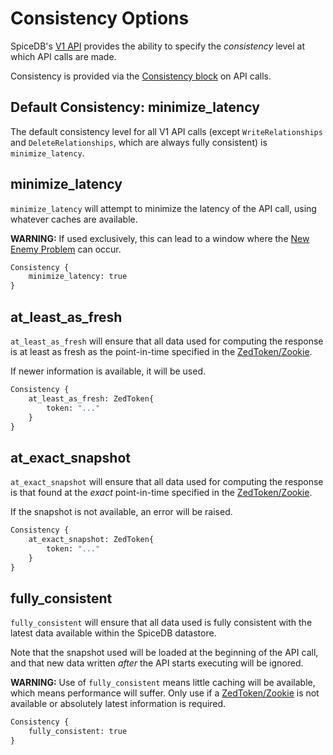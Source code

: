 # Consistency Options

SpiceDB's [V1 API] provides the ability to specify the *consistency* level at which API calls are made.

Consistency is provided via the [Consistency block] on API calls.

[V1 API]: https://buf.build/authzed/api/tree/main/authzed/api/v1
[Consistency block]: https://buf.build/authzed/api/docs/main/authzed.api.v1#authzed.api.v1.Consistency

## Default Consistency: minimize_latency

The default consistency level for all V1 API calls (except `WriteRelationships` and `DeleteRelationships`, which are always fully consistent) is `minimize_latency`.

## minimize_latency

`minimize_latency` will attempt to minimize the latency of the API call, using whatever caches are available.

**WARNING:** If used exclusively, this can lead to a window where the [New Enemy Problem] can occur.

[New Enemy Problem]:(https://authzed.com/blog/new-enemies/)

```proto
Consistency {
    minimize_latency: true
}
```

## at_least_as_fresh

`at_least_as_fresh` will ensure that all data used for computing the response is at least as fresh as the point-in-time specified in the [ZedToken/Zookie].

If newer information is available, it will be used.

```proto
Consistency {
    at_least_as_fresh: ZedToken{
        token: "..."
    }
}
```

## at_exact_snapshot

`at_exact_snapshot` will ensure that all data used for computing the response is that found at the *exact* point-in-time specified in the [ZedToken/Zookie].

If the snapshot is not available, an error will be raised.

```proto
Consistency {
    at_exact_snapshot: ZedToken{
        token: "..."
    }
}
```

## fully_consistent

`fully_consistent` will ensure that all data used is fully consistent with the latest data available within the SpiceDB datastore.

Note that the snapshot used will be loaded at the beginning of the API call, and that new data  written *after* the API starts executing will be ignored.

**WARNING:** Use of `fully_consistent` means little caching will be available, which means performance will suffer. Only use if a [ZedToken/Zookie] is not available or absolutely latest information is required.

[ZedToken/Zookie]:zedtokens-and-zookies.md

```proto
Consistency {
    fully_consistent: true
}